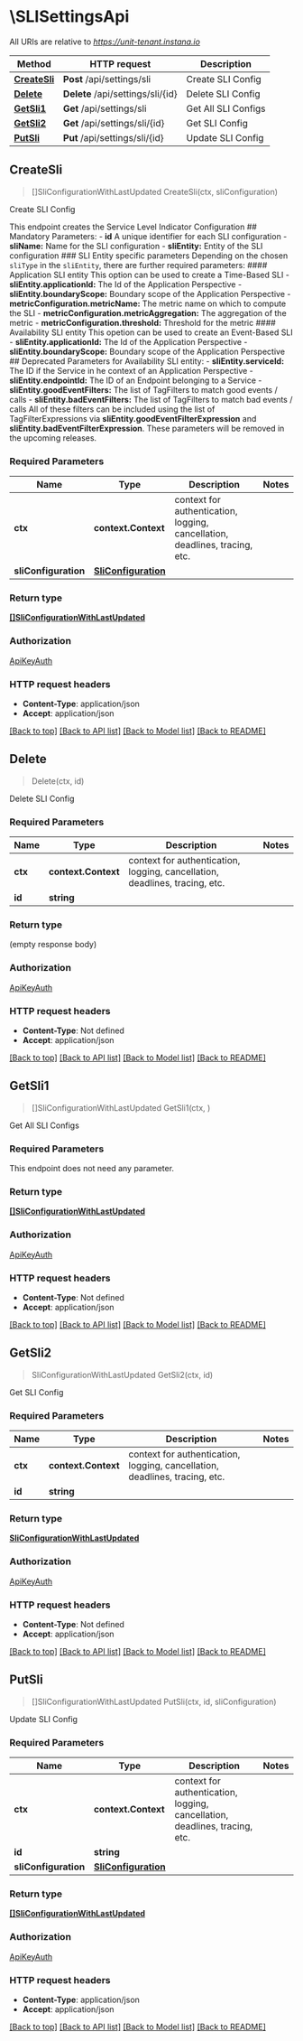 # \SLISettingsApi

All URIs are relative to *https://unit-tenant.instana.io*

Method | HTTP request | Description
------------- | ------------- | -------------
[**CreateSli**](SLISettingsApi.md#CreateSli) | **Post** /api/settings/sli | Create SLI Config
[**Delete**](SLISettingsApi.md#Delete) | **Delete** /api/settings/sli/{id} | Delete SLI Config
[**GetSli1**](SLISettingsApi.md#GetSli1) | **Get** /api/settings/sli | Get All SLI Configs
[**GetSli2**](SLISettingsApi.md#GetSli2) | **Get** /api/settings/sli/{id} | Get SLI Config
[**PutSli**](SLISettingsApi.md#PutSli) | **Put** /api/settings/sli/{id} | Update SLI Config



## CreateSli

> []SliConfigurationWithLastUpdated CreateSli(ctx, sliConfiguration)

Create SLI Config

This endpoint creates the Service Level Indicator Configuration  ## Mandatory Parameters:  - **id** A unique identifier for each SLI configuration  - **sliName:** Name for the SLI configuration  - **sliEntity:** Entity of the SLI configuration  ### SLI Entity specific parameters  Depending on the chosen `sliType` in the `sliEntity`, there are further required parameters:  #### Application SLI entity  This option can be used to create a Time-Based SLI  - **sliEntity.applicationId:** The Id of the Application Perspective  - **sliEntity.boundaryScope:** Boundary scope of the Application Perspective  - **metricConfiguration.metricName:** The metric name on which to compute the SLI  - **metricConfiguration.metricAggregation:** The aggregation of the metric  - **metricConfiguration.threshold:** Threshold for the metric  #### Availability SLI entity  This opetion can be used to create an Event-Based SLI  - **sliEntity.applicationId:** The Id of the Application Perspective  - **sliEntity.boundaryScope:** Boundary scope of the Application Perspective  ## Deprecated Parameters for Availability SLI entity:  - **sliEntity.serviceId:** The ID if the Service in he context of an Application Perspective  - **sliEntity.endpointId:** The ID of an Endpoint belonging to a Service  - **sliEntity.goodEventFilters:** The list of TagFilters to match good events / calls  - **sliEntity.badEventFilters:** The list of TagFilters to match bad events / calls  All of these filters can be included using the list of TagFilterExpressions via **sliEntity.goodEventFilterExpression** and **sliEntity.badEventFilterExpression**. These parameters will be removed in the upcoming releases. 

### Required Parameters


Name | Type | Description  | Notes
------------- | ------------- | ------------- | -------------
**ctx** | **context.Context** | context for authentication, logging, cancellation, deadlines, tracing, etc.
**sliConfiguration** | [**SliConfiguration**](SliConfiguration.md)|  | 

### Return type

[**[]SliConfigurationWithLastUpdated**](SliConfigurationWithLastUpdated.md)

### Authorization

[ApiKeyAuth](../README.md#ApiKeyAuth)

### HTTP request headers

- **Content-Type**: application/json
- **Accept**: application/json

[[Back to top]](#) [[Back to API list]](../README.md#documentation-for-api-endpoints)
[[Back to Model list]](../README.md#documentation-for-models)
[[Back to README]](../README.md)


## Delete

> Delete(ctx, id)

Delete SLI Config

### Required Parameters


Name | Type | Description  | Notes
------------- | ------------- | ------------- | -------------
**ctx** | **context.Context** | context for authentication, logging, cancellation, deadlines, tracing, etc.
**id** | **string**|  | 

### Return type

 (empty response body)

### Authorization

[ApiKeyAuth](../README.md#ApiKeyAuth)

### HTTP request headers

- **Content-Type**: Not defined
- **Accept**: application/json

[[Back to top]](#) [[Back to API list]](../README.md#documentation-for-api-endpoints)
[[Back to Model list]](../README.md#documentation-for-models)
[[Back to README]](../README.md)


## GetSli1

> []SliConfigurationWithLastUpdated GetSli1(ctx, )

Get All SLI Configs

### Required Parameters

This endpoint does not need any parameter.

### Return type

[**[]SliConfigurationWithLastUpdated**](SliConfigurationWithLastUpdated.md)

### Authorization

[ApiKeyAuth](../README.md#ApiKeyAuth)

### HTTP request headers

- **Content-Type**: Not defined
- **Accept**: application/json

[[Back to top]](#) [[Back to API list]](../README.md#documentation-for-api-endpoints)
[[Back to Model list]](../README.md#documentation-for-models)
[[Back to README]](../README.md)


## GetSli2

> SliConfigurationWithLastUpdated GetSli2(ctx, id)

Get SLI Config

### Required Parameters


Name | Type | Description  | Notes
------------- | ------------- | ------------- | -------------
**ctx** | **context.Context** | context for authentication, logging, cancellation, deadlines, tracing, etc.
**id** | **string**|  | 

### Return type

[**SliConfigurationWithLastUpdated**](SliConfigurationWithLastUpdated.md)

### Authorization

[ApiKeyAuth](../README.md#ApiKeyAuth)

### HTTP request headers

- **Content-Type**: Not defined
- **Accept**: application/json

[[Back to top]](#) [[Back to API list]](../README.md#documentation-for-api-endpoints)
[[Back to Model list]](../README.md#documentation-for-models)
[[Back to README]](../README.md)


## PutSli

> []SliConfigurationWithLastUpdated PutSli(ctx, id, sliConfiguration)

Update SLI Config

### Required Parameters


Name | Type | Description  | Notes
------------- | ------------- | ------------- | -------------
**ctx** | **context.Context** | context for authentication, logging, cancellation, deadlines, tracing, etc.
**id** | **string**|  | 
**sliConfiguration** | [**SliConfiguration**](SliConfiguration.md)|  | 

### Return type

[**[]SliConfigurationWithLastUpdated**](SliConfigurationWithLastUpdated.md)

### Authorization

[ApiKeyAuth](../README.md#ApiKeyAuth)

### HTTP request headers

- **Content-Type**: application/json
- **Accept**: application/json

[[Back to top]](#) [[Back to API list]](../README.md#documentation-for-api-endpoints)
[[Back to Model list]](../README.md#documentation-for-models)
[[Back to README]](../README.md)

